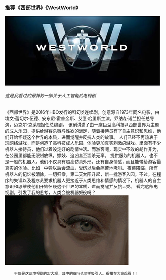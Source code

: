 ### 推荐《西部世界》《WestWorld》
![](images/9c16fdfaaf51f3dedc04ac129deef01f3a297915.jpg)
###### 这是我看过的最棒的一部关于人工智能的电视剧
《西部世界》是2016年HBO发行的科幻类连续剧，创意源自1973年同名电影，由埃文·蕾切尔·伍德、安东尼·霍普金斯、艾德·哈里斯主演。乔纳森·诺兰担任总导演，迈克尔·克莱顿担任总编剧。 
该剧讲述了由一座巨型高科技以西部世界为主题的成人乐园，提供给游客杀戮与性欲的满足，随着接待员有了自主意识和思维，他们开始怀疑这个世界的本质，进而觉醒并反抗人类的故事。
人们已经不再热衷于玩网络游戏，而是创造了高科技成人乐园，体验更加真实刺激的游戏。里面有不少机器人接待员，他们过着设定好的剧情生活。而游客呢，现实中不敢的胡作非为，在公园里都能无限制放纵，嫖妓、追凶甚至滥杀无辜。
提供服务的机器人，也不是一般的机器人。他们不仅具有超高仿真外形，还有自身情感，而且能带给游客最真实的体验。比如，中弹以后会流血，受伤以后会痛苦地嗷叫。
夜幕降临，所有机器人的记忆被清除，一切归零，第二天太阳升起，新一批游客入园。不过，在程序的失误以及程序员要求机器人更接近于人类思维和情感的情况下，机器人的自主意识和思维使他们开始怀疑这个世界的本质，进而觉醒并反抗人类。
看完这部电视剧，引发了我的思考，人类会被机器奴役吗？
![ ](images/u%3D4090937350%2C2231425567%26fm%3D26%26gp%3D0.jpg)
        
        不仅是这部电视剧的宏大观，其中的细节也同样吸引人。很推荐大家观看！！
